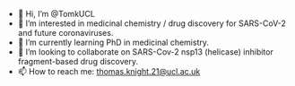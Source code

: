 - 👋 Hi, I’m @TomkUCL
- 👀 I’m interested in medicinal chemistry / drug discovery for SARS-CoV-2 and future coronaviruses. 
- 🌱 I’m currently learning PhD in medicinal chemistry. 
- 💞️ I’m looking to collaborate on SARS-Cov-2 nsp13 (helicase) inhibitor fragment-based drug discovery. 
- 📫 How to reach me: thomas.knight.21@ucl.ac.uk

<!---
TomkUCL/TomkUCL is a ✨ special ✨ repository because its `README.md` (this file) appears on your GitHub profile.
You can click the Preview link to take a look at your changes.
--->
